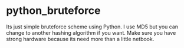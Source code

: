 # python_bruteforce
Its just simple bruteforce scheme using Python. I use MD5 but you can change to another hashing algorithm if you want. Make sure you have strong hardware because its need more than a little netbook.
